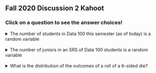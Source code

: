## Fall 2020 Discussion 2 Kahoot

### Click on a question to see the answer choices!

<details>
  <summary>
    The number of students in Data 100 this semester (as of today) is a random variable
  </summary>
  
  <br />

  - True
  - False
<details>
  <summary style="color:blue;">Answer</summary>

  **False**
</details>
</details>

<br />

<details>
  <summary>
    The number of juniors in an SRS of Data 100 students is a random variable
  </summary>
  
  <br />

  - True
  - False
<details>
  <summary style="color:blue;">Answer</summary>

  **True**
</details>
</details>

<br />

<details>
  <summary>
    What is the distribution of the outcomes of a roll of a 6-sided die?
  </summary>
  
  <br />

  - Bernoulli
  - Binomial
  - Uniform
  - oof idk
<details>
  <summary style="color:blue;">Answer</summary>

  **Uniform**
</details>
</details>